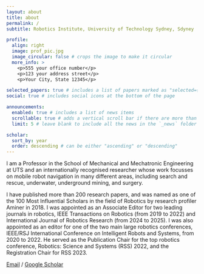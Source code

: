 ```yaml
---
layout: about
title: about
permalink: /
subtitle: Robotics Institute, University of Technology Sydney, Sdyney

profile:
  align: right
  image: prof_pic.jpg
  image_circular: false # crops the image to make it circular
  more_info: >
    <p>555 your office number</p>
    <p>123 your address street</p>
    <p>Your City, State 12345</p>

selected_papers: true # includes a list of papers marked as "selected={true}"
social: true # includes social icons at the bottom of the page

announcements:
  enabled: true # includes a list of news items
  scrollable: true # adds a vertical scroll bar if there are more than 3 news items
  limit: 5 # leave blank to include all the news in the `_news` folder

scholar:
  sort_by: year
  order: descending # can be either "ascending" or "descending"
---
```


I am a Professor in the School of Mechanical and Mechatronic Engineering at UTS and an internationally recognised researcher whose work focusses on mobile robot navigation in many different areas, including search and rescue, underwater, underground mining, and surgery.

I have published more than 200 research papers, and was named as one of the 100 Most Influential Scholars in the field of Robotics by research profiler Aminer in 2018. I was appointed as an Associate Editor for two leading journals in robotics, IEEE Transactions on Robotics (from 2019 to 2022) and International Journal of Robotics Research (from 2024 to 2025). I was also appointed as an editor for one of the two main large robotics conferences, IEEE/RSJ International Conference on Intelligent Robots and Systems, from 2020 to 2022. He served as the Publication Chair for the top robotics conference, Robotics: Science and Systems (RSS) 2022, and the Registration Chair for RSS 2023.

[Email](mailto:Shoudong.Huang@uts.edu.au) / [Google Scholar](https://scholar.google.com/citations?user=DMsPWz0AAAAJ&hl=en&oi=ao)
